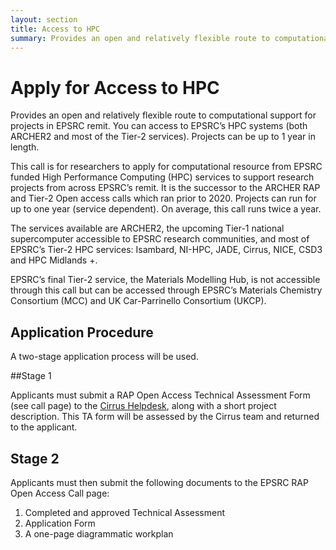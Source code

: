 ```yaml
---
layout: section
title: Access to HPC
summary: Provides an open and relatively flexible route to computational support for projects in EPSRC remit
---
```


Apply for Access to HPC
==================================

Provides an open and relatively flexible route to computational support for projects in EPSRC remit. You can access to EPSRC’s HPC systems (both ARCHER2 and most of the Tier-2 services). Projects can be up to 1 year in length. 

This call is for researchers to apply for computational resource from EPSRC funded High Performance Computing (HPC) services to support research projects from across EPSRC’s remit. It is the successor to the ARCHER RAP and Tier-2 Open access calls which ran prior to 2020. Projects can run for up to one year (service dependent). On average, this call runs twice a year.

The services available are ARCHER2, the upcoming Tier-1 national supercomputer accessible to EPSRC research communities, and most of EPSRC’s Tier-2 HPC services: Isambard, NI-HPC, JADE, Cirrus, NICE, CSD3 and HPC Midlands +.

EPSRC’s final Tier-2 service, the Materials Modelling Hub, is not accessible through this call but can be accessed through EPSRC’s Materials Chemistry Consortium (MCC) and UK Car-Parrinello Consortium (UKCP).


## Application Procedure

A two-stage application process will be used.

##Stage 1

Applicants must submit a RAP Open Access Technical Assessment Form (see call page) to the [Cirrus Helpdesk](/support/), along with a short project description. This TA form will be assessed by the Cirrus team and returned to the applicant.

## Stage 2

Applicants must then submit the following documents to the EPSRC RAP Open Access Call page:

1. Completed and approved Technical Assessment
2. Application Form
3. A one-page diagrammatic workplan
